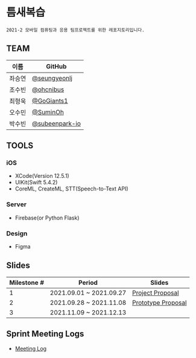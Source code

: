 # 틈새복습
```
2021-2 모바일 컴퓨팅과 응용 팀프로젝트를 위한 레포지토리입니다.
```

## TEAM
|이름|GitHub|
|-|---|
|좌승연|[@seungyeonlj](https://github.com/seungyeonlj)|
|조수빈|[@ohcnibus](https://github.com/ohcnibus)|
|최형욱|[@GoGiants1](https://github.com/GoGiants1)|
|오수민|[@SuminOh](https://github.com/SuminOh)|
|박수빈|[@subeenpark-io](https://github.com/subeenpark-io)|


## TOOLS
### iOS
* XCode(Version 12.5.1)
* UIKit(Swift 5.4.2)
* CoreML, CreateML, STT(Speech-to-Text API)
### Server
* Firebase(or Python Flask)
### Design
* Figma


## Slides
|Milestone #|Period|Slides|
|-|---|---|
|1|2021.09.01 ~ 2021.09.27|[Project Proposal](https://github.com/Teumsae/Teumsae/blob/master/%5B%EB%AA%A8%EB%B0%94%EC%9D%BC%20%EC%BB%B4%ED%93%A8%ED%8C%85%EA%B3%BC%20%EC%9D%91%EC%9A%A9%206%EC%A1%B0%5D%20Project%20Proposal.pdf)|
|2|2021.09.28 ~ 2021.11.08|[Prototype Proposal](https://github.com/Teumsae/Teumsae/blob/master/%5B%E1%84%86%E1%85%A9%E1%84%87%E1%85%A1%E1%84%8B%E1%85%B5%E1%86%AF%20%E1%84%8F%E1%85%A5%E1%86%B7%E1%84%91%E1%85%B2%E1%84%90%E1%85%B5%E1%86%BC%E1%84%80%E1%85%AA%20%E1%84%8B%E1%85%B3%E1%86%BC%E1%84%8B%E1%85%AD%E1%86%BC%206%E1%84%8C%E1%85%A9%5D%20Prototype%20Proposal.pdf)|
|3|2021.11.09 ~ 2021.12.13||

## Sprint Meeting Logs
* [Meeting Log](https://docs.google.com/document/d/1uUrIMV7MVY6cAsx3ZXxxgd5foE4WkHjcOFwQ-V0g0cU/edit#heading=h.t4rli3m1t621)
